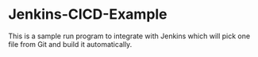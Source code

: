 # Jenkins-CICD-Example
This is a sample run program to integrate with Jenkins which will pick one file from Git and build it automatically.
